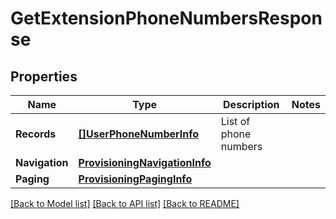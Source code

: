 # GetExtensionPhoneNumbersResponse

## Properties

Name | Type | Description | Notes
------------ | ------------- | ------------- | -------------
**Records** | [**[]UserPhoneNumberInfo**](UserPhoneNumberInfo.md) | List of phone numbers | 
**Navigation** | [**ProvisioningNavigationInfo**](ProvisioningNavigationInfo.md) |  | 
**Paging** | [**ProvisioningPagingInfo**](ProvisioningPagingInfo.md) |  | 

[[Back to Model list]](../README.md#documentation-for-models) [[Back to API list]](../README.md#documentation-for-api-endpoints) [[Back to README]](../README.md)


